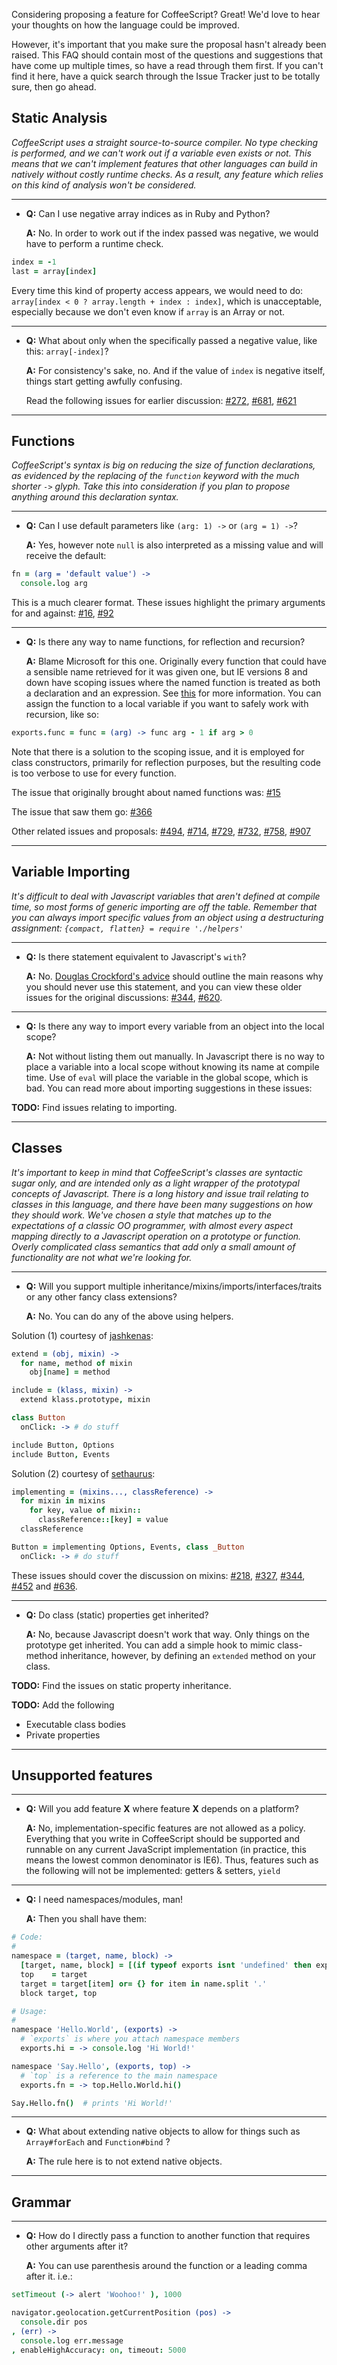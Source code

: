 Considering proposing a feature for CoffeeScript? Great! We'd love to hear your thoughts on how the language could be improved. 

However, it's important that you make sure the proposal hasn't already been raised. This FAQ should contain most of the questions and suggestions that have come up multiple times, so have a read through them first. If you can't find it here, have a quick search through the Issue Tracker just to be totally sure, then go ahead.


## Static Analysis

*CoffeeScript uses a straight source-to-source compiler. No type checking is performed, and we can't work out if a variable even exists or not. This means that we can't implement features that other languages can build in natively without costly runtime checks. As a result, any feature which relies on this kind of analysis won't be considered.*

----

* **Q:** Can I use negative array indices as in Ruby and Python?

  **A:** No. In order to work out if the index passed was negative, we would have to perform a runtime check.

```coffeescript
index = -1
last = array[index]
```

  Every time this kind of property access appears, we would need to do: `array[index < 0 ? array.length + index : index]`, which is unacceptable, especially because we don't even know if `array` is an Array or not.

----  

* **Q:** What about only when the specifically passed a negative value, like this: `array[-index]`?

  **A:** For consistency's sake, no. And if the value of `index` is negative itself, things start getting awfully confusing.

  Read the following issues for earlier discussion:
  [#272](http://github.com/jashkenas/coffee-script/issues/272), 
  [#681](http://github.com/jashkenas/coffee-script/issues/681),
  [#621](http://github.com/jashkenas/coffee-script/issues/621)

----

## Functions

*CoffeeScript's syntax is big on reducing the size of function declarations, as evidenced by the replacing of the `function` keyword with the much shorter `->` glyph. Take this into consideration if you plan to propose anything around this declaration syntax.*

----

  * **Q:** Can I use default parameters like `(arg: 1) ->` or `(arg = 1) ->`?

    **A:** Yes, however note `null` is also interpreted as a missing value and will receive the default:

```coffeescript
fn = (arg = 'default value') ->
  console.log arg
```

This is a much clearer format. These issues highlight the primary arguments for and against:
[#16](http://github.com/jashkenas/coffee-script/issues/16),
[#92](http://github.com/jashkenas/coffee-script/issues/92)

----

  * **Q:** Is there any way to name functions, for reflection and recursion?

    **A:** Blame Microsoft for this one. Originally every function that could have a sensible name retrieved for it was given one, but IE versions 8 and down have scoping issues where the named function is treated as both a declaration and an expression. See [this](http://kangax.github.com/nfe/#jscript-memory-management) for more information. You can assign the function to a local variable if you want to safely work with recursion, like so:

```coffeescript
exports.func = func = (arg) -> func arg - 1 if arg > 0
```

Note that there is a solution to the scoping issue, and it is employed for class constructors, primarily for reflection purposes, but the resulting code is too verbose to use for every function.

The issue that originally brought about named functions was: [#15](http://github.com/jashkenas/coffee-script/issues/15)

The issue that saw them go:  [#366](http://github.com/jashkenas/coffee-script/issues/366)

Other related issues and proposals:
[#494](http://github.com/jashkenas/coffee-script/issues/494),
[#714](http://github.com/jashkenas/coffee-script/issues/714),
[#729](http://github.com/jashkenas/coffee-script/issues/729),
[#732](http://github.com/jashkenas/coffee-script/issues/732),
[#758](http://github.com/jashkenas/coffee-script/issues/758),
[#907](http://github.com/jashkenas/coffee-script/issues/907)

----

## Variable Importing

*It's difficult to deal with Javascript variables that aren't defined at compile time, so most forms of generic importing are off the table. Remember that you can always import specific values from an object using a destructuring assignment: `{compact, flatten} = require './helpers'`*

----

  * **Q:** Is there statement equivalent to Javascript's `with`?

    **A:** No. [Douglas Crockford's advice](http://yuiblog.com/blog/2006/04/11/with-statement-considered-harmful/) should outline the main reasons why you should never use this statement, and you can view these older issues for the original discussions:
[#344](http://github.com/jashkenas/coffee-script/issues/344), 
[#620](http://github.com/jashkenas/coffee-script/issues/620).

----

  * **Q:** Is there any way to import every variable from an object into the local scope?

    **A:** Not without listing them out manually. In Javascript there is no way to place a variable into a local scope without knowing its name at compile time. Use of `eval` will place the variable in the global scope, which is bad. You can read more about importing suggestions in these issues:

  **TODO:** Find issues relating to importing.

----

## Classes

*It's important to keep in mind that CoffeeScript's classes are syntactic sugar only, and are intended only as a light wrapper of the prototypal concepts of Javascript. There is a long history and issue trail relating to classes in this language, and there have been many suggestions on how they should work. We've chosen a style that matches up to the expectations of a classic OO programmer, with almost every aspect mapping directly to a Javascript operation on a prototype or function. Overly complicated class semantics that add only a small amount of functionality are not what we're looking for.*

----

  * **Q:** Will you support multiple inheritance/mixins/imports/interfaces/traits or any other fancy class extensions?

    **A:** No. You can do any of the above using helpers.

  Solution (1) courtesy of [jashkenas](http://github.com/jashkenas):

```coffeescript
extend = (obj, mixin) ->
  for name, method of mixin
    obj[name] = method

include = (klass, mixin) ->
  extend klass.prototype, mixin

class Button
  onClick: -> # do stuff

include Button, Options
include Button, Events
```

  Solution (2) courtesy of [sethaurus](http://github.com/sethaurus):

```coffeescript
implementing = (mixins..., classReference) ->
  for mixin in mixins
    for key, value of mixin::
      classReference::[key] = value
  classReference

Button = implementing Options, Events, class _Button
  onClick: -> # do stuff
```

These issues should cover the discussion on mixins:
[#218](http://github.com/jashkenas/coffee-script/issues/218), 
[#327](http://github.com/jashkenas/coffee-script/issues/327), 
[#344](http://github.com/jashkenas/coffee-script/issues/344), 
[#452](http://github.com/jashkenas/coffee-script/issues/452) and 
[#636](http://github.com/jashkenas/coffee-script/issues/636).

----

  * **Q:** Do class (static) properties get inherited?

    **A:** No, because Javascript doesn't work that way. Only things on the prototype get inherited. You can add a simple hook to mimic class-method inheritance, however, by defining an `extended` method on your class.

**TODO:** Find the issues on static property inheritance.

**TODO:** Add the following

* Executable class bodies
* Private properties

----

## Unsupported features

----

  * **Q:** Will you add feature **X** where feature **X** depends on a platform?
 
    **A:** No, implementation-specific features are not allowed as a policy. Everything that you write in CoffeeScript should be supported and runnable on any current JavaScript implementation (in practice, this means the lowest common denominator is IE6). Thus, features such as the following will not be implemented: getters & setters, `yield`

----

  * **Q:** I need namespaces/modules, man!

    **A:** Then you shall have them:

```coffeescript
# Code:
#
namespace = (target, name, block) ->
  [target, name, block] = [(if typeof exports isnt 'undefined' then exports else window), arguments...] if arguments.length < 3
  top    = target
  target = target[item] or= {} for item in name.split '.'
  block target, top

# Usage:
#
namespace 'Hello.World', (exports) ->
  # `exports` is where you attach namespace members
  exports.hi = -> console.log 'Hi World!'

namespace 'Say.Hello', (exports, top) ->
  # `top` is a reference to the main namespace
  exports.fn = -> top.Hello.World.hi()

Say.Hello.fn()  # prints 'Hi World!'
```
----

  * **Q:** What about extending native objects to allow for things such as `Array#forEach` and `Function#bind` ?

    **A:** The rule here is to not extend native objects.

----

## Grammar

----

  * **Q:** How do I directly pass a function to another function that requires other arguments after it?

    **A:** You can use parenthesis around the function or a leading comma after it. i.e.:

```coffeescript
setTimeout (-> alert 'Woohoo!' ), 1000

navigator.geolocation.getCurrentPosition (pos) ->
  console.dir pos
, (err) ->
  console.log err.message
, enableHighAccuracy: on, timeout: 5000
```